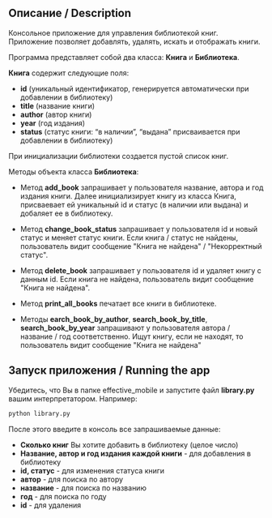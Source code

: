 ## Описание / Description

Консольное приложение для управления библиотекой книг. 
Приложение позволяет добавлять, удалять, искать и отображать книги.

Программа представляет собой два класса: **Книга** и **Библиотека**.

**Книга** содержит следующие поля:

 - **id** (уникальный идентификатор, генерируется автоматически при добавлении в библиотеку)
 - **title** (название книги)
 - **author** (автор книги)
 - **year** (год издания)
 - **status** (статус книги: “в наличии”, “выдана” присваивается при добавлении в библиотеку)

При инициализации библиотеки создается пустой список книг.

Методы объекта класса **Библиотека**:

- Метод **add_book** запрашивает у пользователя название, автора и год издания книги. Далее инициализирует книгу из класса Книга, присваевает ей уникальный id и статус (в наличии или выдана) и добаляет ее в библиотеку.

- Метод **change_book_status** запрашивает у пользователя id и новый статус и меняет статус книги. Если книга / статус не найдены, пользователь видит сообщение "Книга не найдена" / "Некорректный статус".

- Метод **delete_book** запрашивает у пользователя id и удаляет книгу с данным id. Если книга не найдена, пользователь видит сообщение "Книга не найдена".

- Метод **print_all_books** печатает все книги в библиотеке.

- Методы **earch_book_by_author**, **search_book_by_title**, **search_book_by_year** запрашивают у пользователя автора / название / год соответственно. Ищут книгу, если не находят, то пользователь видит сообщение "Книга не найдена"

## Запуск приложения / Running the app

Убедитесь, что Вы в папке effective_mobile и запустите файл **library.py** вашим интерпретатором.
Например:

```bash
python library.py
```

После этого введите в консоль все запрашиваемые данные:

- **Сколько книг** Вы хотите добавить в библиотеку (целое число)
- **Название, автор и год издания каждой книги**  - для добавления в библиотеку
- **id, статус**  - для изменения статуса книги
- **автор** - для поиска по автору
- **название** - для поиска по названию
- **год** - для поиска по году
- **id** - для удаления

